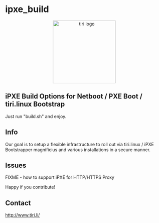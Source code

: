 # ipxe_build
<p align="center">
<img align="center" src="https://www.tiri.hamburg/tiri-logo-transparent.gif" alt="tiri logo" width="200"/>
</p>

## iPXE Build Options for Netboot / PXE Boot / tiri.linux Bootstrap
Just run "build.sh" and enjoy.

## Info 
Our goal is to setup a flexible infrastructure to roll out via tiri.linux / iPXE Bootstrapper
magnificius and various installations in a secure manner.

## Issues
FIXME - how to support iPXE for HTTP/HTTPS Proxy

Happy if you contribute!

## Contact

http://www.tiri.li/ 
